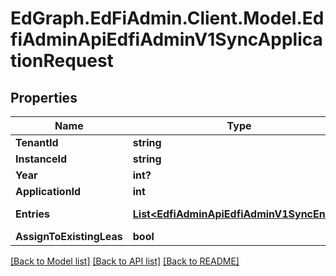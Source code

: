 # EdGraph.EdFiAdmin.Client.Model.EdfiAdminApiEdfiAdminV1SyncApplicationRequest

## Properties

Name | Type | Description | Notes
------------ | ------------- | ------------- | -------------
**TenantId** | **string** |  | [optional] 
**InstanceId** | **string** |  | [optional] 
**Year** | **int?** |  | [optional] 
**ApplicationId** | **int** |  | [optional] 
**Entries** | [**List&lt;EdfiAdminApiEdfiAdminV1SyncEntry&gt;**](EdfiAdminApiEdfiAdminV1SyncEntry.md) |  | [optional] [readonly] 
**AssignToExistingLeas** | **bool** |  | [optional] 

[[Back to Model list]](../README.md#documentation-for-models) [[Back to API list]](../README.md#documentation-for-api-endpoints) [[Back to README]](../README.md)

